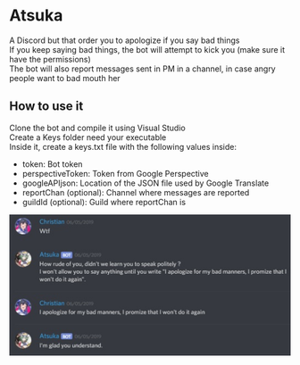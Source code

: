 # Atsuka
A Discord but that order you to apologize if you say bad things<br/>
If you keep saying bad things, the bot will attempt to kick you (make sure it have the permissions)<br/>
The bot will also report messages sent in PM in a channel, in case angry people want to bad mouth her

## How to use it
Clone the bot and compile it using Visual Studio<br/>
Create a Keys folder need your executable<br/>
Inside it, create a keys.txt file with the following values inside:
- token: Bot token
- perspectiveToken: Token from Google Perspective
- googleAPIjson: Location of the JSON file used by Google Translate
- reportChan (optional): Channel where messages are reported
- guildId (optional): Guild where reportChan is

![Sample](Sample.jpg)